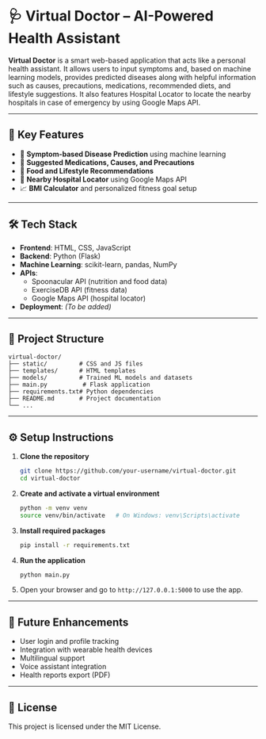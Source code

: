 # 🩺 Virtual Doctor – AI-Powered Health Assistant

**Virtual Doctor** is a smart web-based application that acts like a personal health assistant. It allows users to input symptoms and, based on machine learning models, provides predicted diseases along with helpful information such as causes, precautions, medications, recommended diets, and lifestyle suggestions. It also features Hospital Locator to locate the nearby hospitals in case of emergency by using Google Maps API.

---

## 🔑 Key Features

- 🤖 **Symptom-based Disease Prediction** using machine learning
- 💊 **Suggested Medications, Causes, and Precautions**
- 🥗 **Food and Lifestyle Recommendations**
- 📍 **Nearby Hospital Locator** using Google Maps API
- 📈 **BMI Calculator** and personalized fitness goal setup

---

## 🛠️ Tech Stack

- **Frontend**: HTML, CSS, JavaScript  
- **Backend**: Python (Flask)  
- **Machine Learning**: scikit-learn, pandas, NumPy  
- **APIs**:  
  - Spoonacular API (nutrition and food data)  
  - ExerciseDB API (fitness data)  
  - Google Maps API (hospital locator)  
- **Deployment**: *(To be added)*

---

## 📁 Project Structure

```
virtual-doctor/
├── static/         # CSS and JS files
├── templates/      # HTML templates
├── models/         # Trained ML models and datasets
├── main.py          # Flask application
├── requirements.txt# Python dependencies
├── README.md       # Project documentation
└── ...
```

---

## ⚙️ Setup Instructions

1. **Clone the repository**
   ```bash
   git clone https://github.com/your-username/virtual-doctor.git
   cd virtual-doctor
   ```

2. **Create and activate a virtual environment**
   ```bash
   python -m venv venv
   source venv/bin/activate   # On Windows: venv\Scripts\activate
   ```

3. **Install required packages**
   ```bash
   pip install -r requirements.txt
   ```

4. **Run the application**
   ```bash
   python main.py
   ```

5. Open your browser and go to `http://127.0.0.1:5000` to use the app.

---

## 🌟 Future Enhancements

- User login and profile tracking
- Integration with wearable health devices
- Multilingual support
- Voice assistant integration
- Health reports export (PDF)

---

## 📜 License

This project is licensed under the MIT License.
